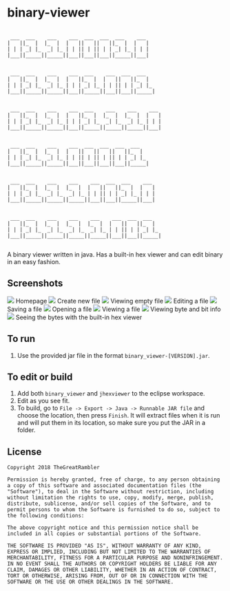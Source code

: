 # binary-viewer
```
                                                  
 ___  ___    ___    ___  ___  ___  ___    ___     
|   ||_  |  |_  |  |   ||   ||   ||_  |  |   |    
| | | _| |_  _| |_ | | || | || | | _| |_ | | |    
|___||_____||_____||___||___||___||_____||___|    
                                                  
                                                  
 ___  ___    ___    ___  ___    ___  ___  ___     
|   ||_  |  |_  |  |   ||_  |  |   ||   ||_  |    
| | | _| |_  _| |_ | | | _| |_ | | || | | _| |_   
|___||_____||_____||___||_____||___||___||_____|  
                                                  
                                                  
 ___  ___    ___    ___  ___    ___    ___    ___ 
|   ||_  |  |_  |  |   ||_  |  |_  |  |_  |  |   |
| | | _| |_  _| |_ | | | _| |_  _| |_  _| |_ | | |
|___||_____||_____||___||_____||_____||_____||___|
                                                  
                                                  
 ___  ___    ___    ___  ___  ___  ___  ___       
|   ||_  |  |_  |  |   ||   ||   ||   ||_  |      
| | | _| |_  _| |_ | | || | || | || | | _| |_     
|___||_____||_____||___||___||___||___||_____|    
                                                  
                                                  
 ___  ___    ___    ___    ___  ___  ___    ___   
|   ||_  |  |_  |  |_  |  |   ||   ||_  |  |   |  
| | | _| |_  _| |_  _| |_ | | || | | _| |_ | | |  
|___||_____||_____||_____||___||___||_____||___|  
                                                  
                                                  
 ___  ___    ___    ___    ___    ___  ___  ___   
|   ||_  |  |_  |  |_  |  |_  |  |   ||   ||_  |  
| | | _| |_  _| |_  _| |_  _| |_ | | || | | _| |_ 
|___||_____||_____||_____||_____||___||___||_____|
                                                  
```
A binary viewer written in java. Has a built-in hex viewer and can edit binary in an easy fashion.

## Screenshots

![](https://github.com/TheGreatRambler/binary-viewer/blob/master/screenshots/scrn1.PNG)
Homepage
![](https://github.com/TheGreatRambler/binary-viewer/blob/master/screenshots/scrn2.PNG)
Create new file
![](https://github.com/TheGreatRambler/binary-viewer/blob/master/screenshots/scrn3.PNG)
Viewing empty file
![](https://github.com/TheGreatRambler/binary-viewer/blob/master/screenshots/scrn4.PNG)
Editing a file
![](https://github.com/TheGreatRambler/binary-viewer/blob/master/screenshots/scrn5.PNG)
Saving a file
![](https://github.com/TheGreatRambler/binary-viewer/blob/master/screenshots/scrn6.PNG)
Opening a file
![](https://github.com/TheGreatRambler/binary-viewer/blob/master/screenshots/scrn7.PNG)
Viewing a file
![](https://github.com/TheGreatRambler/binary-viewer/blob/master/screenshots/scrn8.PNG)
Viewing byte and bit info
![](https://github.com/TheGreatRambler/binary-viewer/blob/master/screenshots/scrn9.PNG)
Seeing the bytes with the built-in hex viewer

## To run
 1. Use the provided jar file in the format `binary_viewer-[VERSION].jar`.

## To edit or build
 1. Add both `binary_viewer` and `jhexviewer` to the eclipse workspace.
 2. Edit as you see fit.
 3. To build, go to `File -> Export -> Java -> Runnable JAR file` and choose the location, then press `Finish`. It will extract files when it is run and will put them in its location, so make sure you put the JAR in a folder.

## License
```
Copyright 2018 TheGreatRambler

Permission is hereby granted, free of charge, to any person obtaining a copy of this software and associated documentation files (the "Software"), to deal in the Software without restriction, including without limitation the rights to use, copy, modify, merge, publish, distribute, sublicense, and/or sell copies of the Software, and to permit persons to whom the Software is furnished to do so, subject to the following conditions:

The above copyright notice and this permission notice shall be included in all copies or substantial portions of the Software.

THE SOFTWARE IS PROVIDED "AS IS", WITHOUT WARRANTY OF ANY KIND, EXPRESS OR IMPLIED, INCLUDING BUT NOT LIMITED TO THE WARRANTIES OF MERCHANTABILITY, FITNESS FOR A PARTICULAR PURPOSE AND NONINFRINGEMENT. IN NO EVENT SHALL THE AUTHORS OR COPYRIGHT HOLDERS BE LIABLE FOR ANY CLAIM, DAMAGES OR OTHER LIABILITY, WHETHER IN AN ACTION OF CONTRACT, TORT OR OTHERWISE, ARISING FROM, OUT OF OR IN CONNECTION WITH THE SOFTWARE OR THE USE OR OTHER DEALINGS IN THE SOFTWARE.
```

